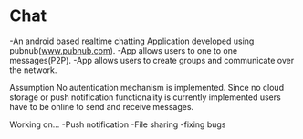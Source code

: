 # Chat
-An android based realtime chatting Application developed using pubnub(www.pubnub.com).
-App allows users to one to one messages(P2P).
-App allows users to create groups and communicate over the network.

Assumption
No autentication mechanism is implemented.
Since no cloud storage or push notification functionality is currently implemented users have to be online to send and receive messages.

Working on...
-Push notification
-File sharing
-fixing bugs
